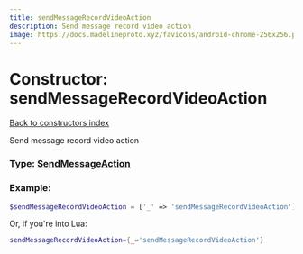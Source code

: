 ```yaml
---
title: sendMessageRecordVideoAction
description: Send message record video action
image: https://docs.madelineproto.xyz/favicons/android-chrome-256x256.png
---
```

# Constructor: sendMessageRecordVideoAction  
[Back to constructors index](index.md)



Send message record video action




### Type: [SendMessageAction](../types/SendMessageAction.md)


### Example:

```php
$sendMessageRecordVideoAction = ['_' => 'sendMessageRecordVideoAction'];
```  


Or, if you're into Lua:

```lua
sendMessageRecordVideoAction={_='sendMessageRecordVideoAction'}

```


